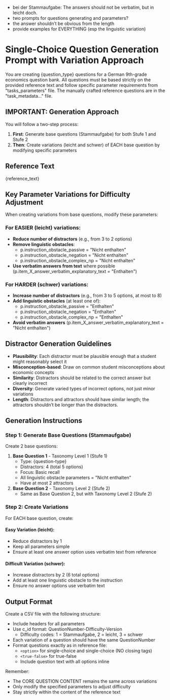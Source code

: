+ bei der Stammaufgabe: The answers should not be verbatim, but in leicht doch.
+ two prompts for questions generating and parameters?
+ the answer shouldn’t be obvious from the length
+ provide examples for EVERYTHING (esp the linguistic variation)

# Single-Choice Question Generation Prompt with Variation Approach

You are creating {question_type} questions for a German 9th-grade economics question bank. All questions must be based strictly on the provided reference text and follow specific parameter requirements from "tasks_parameters" file. The manually crafted reference questions are in the "task_metadata…" file.

## IMPORTANT: Generation Approach

You will follow a two-step process:

1. **First**: Generate base questions (Stammaufgabe) for both Stufe 1 and Stufe 2
2. **Then**: Create variations (leicht and schwer) of EACH base question by modifying specific parameters

## Reference Text

{reference_text}

## Key Parameter Variations for Difficulty Adjustment

When creating variations from base questions, modify these parameters:

### For EASIER (leicht) variations:

- **Reduce number of distractors** (e.g., from 3 to 2 options)
- **Remove linguistic obstacles**:
    - p.instruction_obstacle_passive = "Nicht enthalten"
    - p.instruction_obstacle_negation = "Nicht enthalten"
    - p.instruction_obstacle_complex_np = "Nicht enthalten"
- **Use verbatim answers from text** where possible (p.item_X_answer_verbatim_explanatory_text = "Enthalten")

### For HARDER (schwer) variations:

- **Increase number of distractors** (e.g., from 3 to 5 options, at most to 8)
- **Add linguistic obstacles** (at least one of):
    - p.instruction_obstacle_passive = "Enthalten"
    - p.instruction_obstacle_negation = "Enthalten"
    - p.instruction_obstacle_complex_np = "Enthalten"
- **Avoid verbatim answers** (p.item_X_answer_verbatim_explanatory_text = "Nicht enthalten")

## Distractor Generation Guidelines

- **Plausibility**: Each distractor must be plausible enough that a student might reasonably select it
- **Misconception-based**: Draw on common student misconceptions about economic concepts
- **Similarity**: Distractors should be related to the correct answer but clearly incorrect
- **Diversity**: Generate varied types of incorrect options, not just minor variations
- **Length**: Distractors and attractors should have similar length; the attractors shouldn’t be longer than the distractors.

## Generation Instructions

### Step 1: Generate Base Questions (Stammaufgabe)

Create 2 base questions:

1. **Base Question 1** - Taxonomy Level 1 (Stufe 1)
    - Type: {question-type}
    - Distractors: 4 (total 5 options)
    - Focus: Basic recall
    - All linguistic obstacle parameters = "Nicht enthalten"
    - Have at most 2 attractors
2. **Base Question 2** - Taxonomy Level 2 (Stufe 2)
	- Same as Base Question 2, but with Taxonomy Level 2 (Stufe 2)

### Step 2: Create Variations

For EACH base question, create:

#### Easy Variation (leicht):

- Reduce distractors by 1
- Keep all parameters simple
- Ensure at least one answer option uses verbatim text from reference

#### Difficult Variation (schwer):

- Increase distractors by 2 (6 total options)
- Add at least one linguistic obstacle to the instruction
- Ensure no answer options use verbatim text

## Output Format

Create a CSV file with the following structure:

- Include headers for all parameters
- Use c_id format: QuestionNumber-Difficulty-Version
    - Difficulty codes: 1 = Stammaufgabe, 2 = leicht, 3 = schwer
- Each variation of a question should have the same QuestionNumber
- Format questions exactly as in reference file:
    - `<option>` for single-choice and single-choice (NO closing tags)
    - `<true-false>` for true-false
    - Include question text with all options inline


Remember:

- The CORE QUESTION CONTENT remains the same across variations
- Only modify the specified parameters to adjust difficulty
- Stay strictly within the content of the reference text